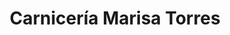 ---
title: "Carnicería Marisa Torres"
url: /almendralejo/carniceria-marisa-torres/
shop: carnicero
---